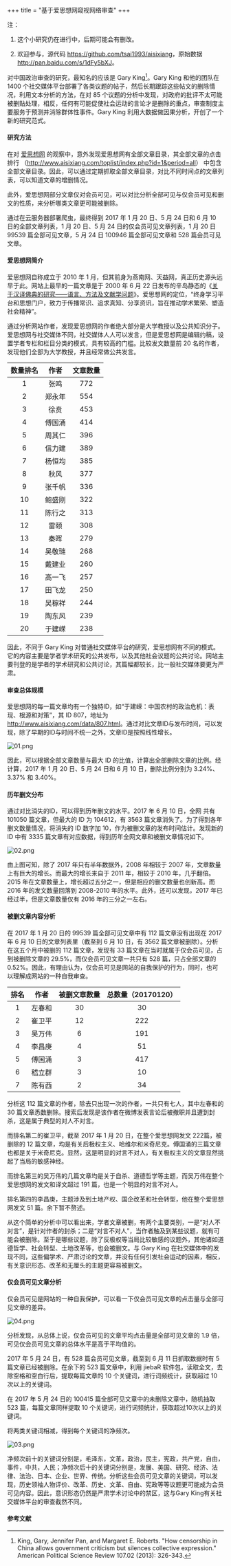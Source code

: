 +++
title = "基于爱思想网窥视网络审查"
+++

注：

1. 这个小研究仍在进行中，后期可能会有删改。

2. 欢迎参与，源代码 <https://github.com/tsai1993/aisixiang>，原始数据 <http://pan.baidu.com/s/1dFy5bXJ>。

对中国政治审查的研究，最知名的应该是 Gary King[^1]。Gary King 和他的团队在 1400 个社交媒体平台部署了各类议题的帖子，然后长期跟踪这些帖文的删除情况，利用文本分析的方法，在对 85 个议题的分析中发现，对政府的批评不太可能被删贴处理，相反，任何有可能促使社会运动的言论才是删除的重点，审查制度主要服务于预测并消除群体性事件。Gary King 利用大数据做因果分析，开创了一个新的研究范式。

#### 研究方法

在对 [爱思想网](http://www.aisixiang.com/) 的观察中，意外发现爱思想网有全部文章目录，其全部文章的点击排行 （<http://www.aisixiang.com/toplist/index.php?id=1&period=all>） 中包含全部文章目录。因此，可以通过定期抓取全部文章目录，对比不同时间点的文章列表，可以知道文章的增删情况。

此外，爱思想网部分文章仅对会员可见，可以对比分析全部可见与仅会员可见和删文的性质，来分析哪类文章更可能被删除。

通过在云服务器部署爬虫，最终得到 2017 年 1 月 20 日、5 月 24 日和 6 月 10 日的全部文章列表，1 月 20 日、5 月 24 日的仅会员可见文章列表，1 月 20 日 99539 篇全部可见文章，5 月 24 日 100946 篇全部可见文章和 528 篇会员可见文章。

#### 爱思想网简介

爱思想网自称成立于 2010 年 1 月，但其前身为燕南网、天益网，真正历史源头远早于此。网站上最早的一篇文章是于 2000 年 6 月 22 日发布的辛岛静态的《[关于汉译佛典的研究——语言、方法及文献学问题](http://www.aisixiang.com/data/2251.html)》。爱思想网的定位，“终身学习平台和思想门户，致力于传播常识、追求真知、分享资讯，旨在推动学术繁荣、塑造社会精神”。

通过分析网站作者，发现爱思想网的作者绝大部分是大学教授以及公共知识分子。爱思想网与社交媒体不同，社交媒体人人可以发言，但是爱思想网是编辑约稿，设置学者专栏和栏目分类的模式，具有较高的门槛。比较发文数量前 20 名的作者，发现他们全部为大学教授，并且经常做公共发言。

| 数量排名 	| 作者   	| 文章数量 	|
|:---------:|:--------:|:----------:|
| 1        	| 张鸣   	| 772      	|
| 2        	| 郑永年 	| 554      	|
| 3        	| 徐贲   	| 453      	|
| 4        	| 傅国涌 	| 414      	|
| 5        	| 周其仁 	| 396      	|
| 6        	| 信力建 	| 389      	|
| 7        	| 杨恒均 	| 385      	|
| 8        	| 秋风   	| 377      	|
| 9        	| 张千帆 	| 336      	|
| 10       	| 鲍盛刚 	| 322      	|
| 11       	| 陈行之 	| 313      	|
| 12       	| 雷颐   	| 308      	|
| 13       	| 秦晖   	| 279      	|
| 14       	| 吴敬琏 	| 268      	|
| 15       	| 戴建业 	| 260      	|
| 16       	| 高一飞 	| 257      	|
| 17       	| 田飞龙 	| 250      	|
| 18       	| 吴稼祥 	| 244      	|
| 19       	| 陶东风 	| 239      	|
| 20       	| 于建嵘 	| 238      	|

因此，不同于 Gary King 对普通社交媒体平台的研究，爱思想网有不同的模式。它的内容主要是学者学术研究的公共发布，以及其他社会议题的公共讨论。网站主要刊登的是学者的学术研究和公共讨论，其篇幅都较长，比一般社交媒体要更为严肃。

#### 审查总体规模

爱思想网的每一篇文章均有一个独特ID，如“于建嵘：中国农村的政治危机：表现、根源和对策”，其 ID 807，地址为 <http://www.aisixiang.com/data/807.html>。通过对比文章ID与发布时间，可以发现，除了早期的ID与时间不统一之外，文章ID是按照线性增长。

![01.png](https://i.loli.net/2018/04/30/5ae68fe1b6e83.png)

因此，可以根据全部文章数量与最大 ID 的比值，计算出全部删除文章的比例。经计算，2017 年 1 月 20 日、5 月 24 日和 6 月 10 日，删除比例分别为 3.24%、 3.37% 和 3.40%。

#### 历年删文分布

通过对比消失的ID，可以得到历年删文的水平。2017 年 6 月 10 日，全网 共有 101050 篇文章，但最大的 ID 为 104612，有 3563 篇文章消失了。为了得到各年删文数量情况，将消失的 ID 数字加 10，作为被删文章的发布时间估计。发现新的 ID 中有 3335 篇文章有对应数据，得到历年全网文章和被删文章情况如下。

![02.png](https://i.loli.net/2018/04/30/5ae68fe0d4a70.png)

由上图可知，除了 2017 年只有半年数据外，2008 年相较于 2007 年，文章数量上有巨大的增长。而最大的增长来自于 2011 年，相较于 2010 年，几乎翻倍。2015 年在文章数量上，增长超过五分之一，但是相应的删文数量也创新高。而 2016 年的发文数量回落到 2008-2010 年的水平。此外，还可以发现，2017 年已经过半，但是文章数量仅有 2016 年的三分之一左右。

#### 被删文章内容分析

在 2017 年 1 月 20 日的 99539 篇全部可见文章中有 112 篇文章没有出现在 2017 年 6 月 10 日的文章列表里（截至到 6 月 10 日，有 3562 篇文章被删除）。分析在这五个月中被删的 112 篇文章，发现有 33 篇文章在当时就属于仅会员可见，占到被删除文章的 29.5%，而仅会员可见文章一共只有 528 篇，只占全部文章的 0.52%。因此，有理由认为，仅会员可见是网站的自我保护的行为，同时，也可以理解成网站的一种自我审查。

| 排名 | 作者   | 被删文章数量 | 总数量（20170120） |
|:------:|:--------:|:--------------:|:-------------:|
| 1    | 左春和 | 30           | 30                 |
| 2    | 崔卫平 | 12           | 222                |
| 3    | 吴万伟 | 6            | 191                |
| 4    | 李昌庚 | 4            | 51                 |
| 5    | 傅国涌 | 3            | 417                |
| 6    | 嵇立群 | 3            | 10                 |
| 7    | 陈有西 | 2            | 34                 |

分析这 112 篇文章的作者，除去只出现一次的作者，一共只有七人，其中左春和的 30 篇文章悉数删除。搜索后发现是该作者在微博发表言论后被撤职并且遭到封杀，这是属于典型的对人不对言。

而排名第二的崔卫平，截至 2017 年 1 月 20 日，在整个爱思想网发文 222篇，被删除的 12 篇文章，均是有关后极权主义、哈维尔和米奇尼克。傅国涌的三篇文章也都是关于米奇尼克。显然，这是明显的对言不对人，有关极权主义的文章显然挑起了当局的敏感神经。

而排名第三的吴万伟的几篇文章均是关于自杀、道德哲学等主题，而吴万伟在整个爱思想网的发文和译文超过 191 篇，也是一个明显的对言不对人。

排名第四的李昌庚，主题涉及到土地产权、国企改革和社会转型，他在整个爱思想网发文 51 篇。余下暂不赘述。

从这个简单的分析中可以看出来，学者文章被删，有两个主要类别，一是“对人不对言”，是针对作者的封杀；二是“对言不对人”，当作者触及到某些议题，就有可能会被删除。至于是哪些议题，除了反极权等当局比较敏感的议题外，其他诸如道德哲学、社会转型、土地改革等，也会被删文。与 Gary King 在社交媒体中的发现不同，这些偏学术、严肃讨论的文章，并没有任何引发社会运动的因素，相反，有关意识形态、改革和无厘头的主题更容易被删文。

#### 仅会员可见文章分析

仅会员可见是网站的一种自我保护，可以看一下仅会员可见文章的点击量与全部可见文章的差异。

![04.png](https://i.loli.net/2018/04/30/5ae68fe131fa0.png)

分析发现，从总体上说，仅会员可见的文章平均点击量是全部可见文章的 1.9 倍，可见仅会员可见文章的总体水平是高于平均值的。

2017 年 5 月 24 日，有 528 篇会员可见文章，截至到 6 月 11 日抓取数据时有 5 篇文章已经被删除。在余下的 523 篇文章中，利用 jiebaR 软件包，读取全文，去除空格和空白行后，提取每篇文章的 10 个关键词，进行词频统计，获取超过 10 次以上的关键词。

在 2017 年 5 月 24 日的 100415 篇全部可见文章中的未删除文章中，随机抽取 523 篇，每篇文章同样提取 10 个关键词，进行词频统计，获取超过10次以上的关键词。

将两类关键词相减，得到每个关键词的净频次。

![03.png](https://i.loli.net/2018/04/30/5ae68fe1933c7.png)

净频次前十的关键词分别是，毛泽东，文革，政治，民主，宪政，共产党，自由，事件，中共，人民；净频次后十的关键词分别是，发展、美国、研究、经济、法律、法治、日本、企业、世界、传统。分析这些会员可见文章的关键词，可以发现，历史领袖人物评价、改革、历史、文革、自由、宪政等等议题更可能成为会员可见内容。因此，意识形态仍然是严肃学术讨论中的禁区，这与Gary King有关社交媒体平台的审查截然不同。

#### 参考文献

[^1]: King, Gary, Jennifer Pan, and Margaret E. Roberts. "How censorship in China allows government criticism but silences collective expression." American Political Science Review 107.02 (2013): 326-343.
